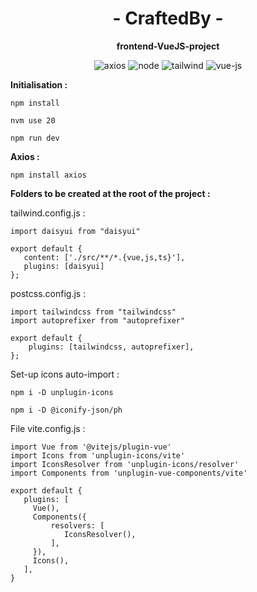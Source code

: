 <text align="center">

# - CraftedBy -

**frontend-VueJS-project**

</text>

<p align="center">
<img src="https://img.shields.io/badge/axios-671ddf?&style=for-the-badge&logo=axios&logoColor=white" alt="axios">
<img src="https://img.shields.io/badge/Node%20js-339933?style=for-the-badge&logo=nodedotjs&logoColor=white" alt="node">
<img src="https://img.shields.io/badge/Tailwind_CSS-38B2AC?style=for-the-badge&logo=tailwind-css&logoColor=white" alt="tailwind">
<img src="https://img.shields.io/badge/Vue%20js-35495E?style=for-the-badge&logo=vuedotjs&logoColor=4FC08D" alt="vue-js">
</p>

**Initialisation :**
````
npm install 
````
````
nvm use 20
````
````
npm run dev 
````

**Axios :**
````
npm install axios
````
**Folders to be created at the root of the project :**

tailwind.config.js : 
````
import daisyui from "daisyui"

export default {
   content: ['./src/**/*.{vue,js,ts}'],
   plugins: [daisyui]
};
````
postcss.config.js :
````
import tailwindcss from "tailwindcss"
import autoprefixer from "autoprefixer"

export default {
    plugins: [tailwindcss, autoprefixer],
};
````
Set-up icons auto-import : 
````
npm i -D unplugin-icons
````
````
npm i -D @iconify-json/ph
````
File vite.config.js :
````
import Vue from '@vitejs/plugin-vue'
import Icons from 'unplugin-icons/vite'
import IconsResolver from 'unplugin-icons/resolver'
import Components from 'unplugin-vue-components/vite'

export default {
   plugins: [
     Vue(),
     Components({
         resolvers: [
            IconsResolver(),
         ],
     }),
     Icons(),
   ],
}
````
